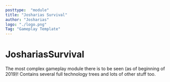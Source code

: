 ```yaml
---
posttype:  "module"  
title: "Josharias Survival"
author: "Josharias"
logo: "./logo.png"
Tag: "Gameplay Template"
---
```

JoshariasSurvival
=================

The most complex gameplay module there is to be seen (as of beginning of 
2019)! Contains several full technology trees and lots of other stuff too.

